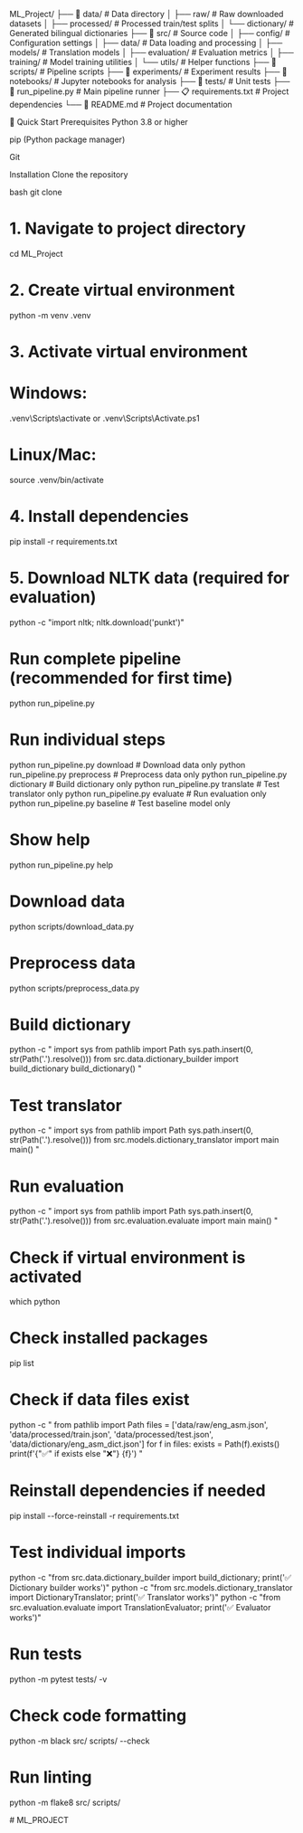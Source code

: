 ML_Project/
├── 📁 data/                           # Data directory
│   ├── raw/                          # Raw downloaded datasets
│   ├── processed/                    # Processed train/test splits
│   └── dictionary/                   # Generated bilingual dictionaries
├── 📁 src/                           # Source code
│   ├── config/                       # Configuration settings
│   ├── data/                         # Data loading and processing
│   ├── models/                       # Translation models
│   ├── evaluation/                   # Evaluation metrics
│   ├── training/                     # Model training utilities
│   └── utils/                        # Helper functions
├── 📁 scripts/                       # Pipeline scripts
├── 📁 experiments/                   # Experiment results
├── 📁 notebooks/                     # Jupyter notebooks for analysis
├── 📁 tests/                         # Unit tests
├── 🚀 run_pipeline.py               # Main pipeline runner
├── 📋 requirements.txt              # Project dependencies
└── 📖 README.md                     # Project documentation


🚀 Quick Start
Prerequisites
Python 3.8 or higher

pip (Python package manager)

Git

Installation
Clone the repository

bash
git clone <your-repository-url>

# 1. Navigate to project directory
cd ML_Project

# 2. Create virtual environment
python -m venv .venv

# 3. Activate virtual environment
# Windows:
.venv\Scripts\activate or .venv\Scripts\Activate.ps1
# Linux/Mac:
source .venv/bin/activate

# 4. Install dependencies
pip install -r requirements.txt

# 5. Download NLTK data (required for evaluation)
python -c "import nltk; nltk.download('punkt')"

# Run complete pipeline (recommended for first time)
python run_pipeline.py

# Run individual steps
python run_pipeline.py download     # Download data only
python run_pipeline.py preprocess   # Preprocess data only
python run_pipeline.py dictionary   # Build dictionary only
python run_pipeline.py translate    # Test translator only
python run_pipeline.py evaluate     # Run evaluation only
python run_pipeline.py baseline     # Test baseline model only

# Show help
python run_pipeline.py help

# Download data
python scripts/download_data.py

# Preprocess data
python scripts/preprocess_data.py

# Build dictionary
python -c "
import sys
from pathlib import Path
sys.path.insert(0, str(Path('.').resolve()))
from src.data.dictionary_builder import build_dictionary
build_dictionary()
"

# Test translator
python -c "
import sys
from pathlib import Path
sys.path.insert(0, str(Path('.').resolve()))
from src.models.dictionary_translator import main
main()
"

# Run evaluation
python -c "
import sys
from pathlib import Path
sys.path.insert(0, str(Path('.').resolve()))
from src.evaluation.evaluate import main
main()
"

# Check if virtual environment is activated
which python

# Check installed packages
pip list

# Check if data files exist
python -c "
from pathlib import Path
files = ['data/raw/eng_asm.json', 'data/processed/train.json', 'data/processed/test.json', 'data/dictionary/eng_asm_dict.json']
for f in files:
    exists = Path(f).exists()
    print(f'{"✅" if exists else "❌"} {f}')
"

# Reinstall dependencies if needed
pip install --force-reinstall -r requirements.txt

# Test individual imports
python -c "from src.data.dictionary_builder import build_dictionary; print('✅ Dictionary builder works')"
python -c "from src.models.dictionary_translator import DictionaryTranslator; print('✅ Translator works')"
python -c "from src.evaluation.evaluate import TranslationEvaluator; print('✅ Evaluator works')"

# Run tests
python -m pytest tests/ -v

# Check code formatting
python -m black src/ scripts/ --check

# Run linting
python -m flake8 src/ scripts/

#   M L _ P R O J E C T  
 